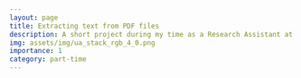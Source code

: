 ```yaml
---
layout: page
title: Extracting text from PDF files
description: A short project during my time as a Research Assistant at the Department of Mining and Geological Engineering at the University of Arizona
img: assets/img/ua_stack_rgb_4_0.png
importance: 1
category: part-time
---
```


